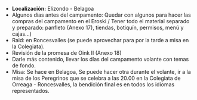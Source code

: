 [nombre]: <> (Campa Verano)
[sidebar]: <> (Campamento de Verano)
[icon]: <> (fa-mountain-sun)
[exit]: <> (exit)

- **Localización:** Elizondo - Belagoa
- Algunos días antes del campamento: Quedar con algunos para hacer las compras del campamento en el Eroski / Tener todo el material separado y preparado: panfleto (Anexo 17), tiendas, botiquín, permisos, menú y cajas…)
- Raid: en Roncesvalles (se puede aprovechar para por la tarde a misa en la Colegiata).
- Revisión de la promesa de Oink II (Anexo 18)
- Darle más contenido, llevar los días del campamento volante con temas de fondo.
- Misa: Se hace en Belagoa, Se puede hacer otra durante el volante, ir a la misa de los Peregrinos que se celebra a las 20.00 en la Colegiata de Orreaga - Roncesvalles, la bendición final es en todos los idiomas representados.
